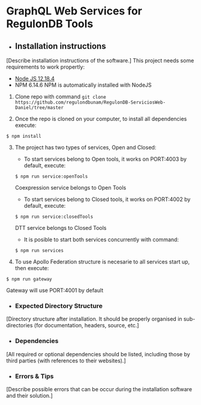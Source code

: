 # GraphQL Web Services for RegulonDB Tools



- ## Installation instructions

[Describe installation instructions of the software.] This project needs some requirements to work propertly:
- [Node JS 12.18.4](https://nodejs.org/es/)
- NPM 6.14.6
NPM is automatically installed with NodeJS

1. Clone repo with command `git clone https://github.com/regulondbunam/RegulonDB-ServiciosWeb-Daniel/tree/master`

2. Once the repo is cloned on your computer, to install all dependencies execute:

```shell
$ npm install
```
3. The project has two types of services, Open and Closed: 

    - To start services belong to Open tools, it works on PORT:4003 by default, execute: 
    ```shell
    $ npm run service:openTools
    ```
    Coexpression service belongs to Open Tools

    - To start services belong to Closed tools, it works on PORT:4002 by default, execute: 
    ```shell
    $ npm run service:closedTools
    ```
    DTT service belongs to Closed Tools

    - It is posible to start both services concurrently with command: 
    ```shell
    $ npm run services
    ```

4. To use Apollo Federation structure is necesarie to all services start up, then execute:
```shell
$ npm run gateway
```
Gateway will use PORT:4001 by default

- ### Expected Directory Structure 

[Directory structure after installation. It should be properly organised in sub-directories (for documentation, headers, source, etc.]



- ### Dependencies

[All required or optional dependencies should be listed, including those by third parties (with references to their websites).]


- ### Errors & Tips
[Describe possible errors that can be occur during the installation software and their solution.]
